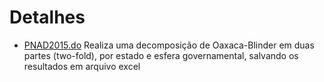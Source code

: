 # Detalhes

- [PNAD2015.do](Oaxaca-Blinder/PNAD2015.do) Realiza uma decomposição de Oaxaca-Blinder em duas partes (two-fold), por estado e esfera governamental, salvando os resultados em arquivo excel
 
